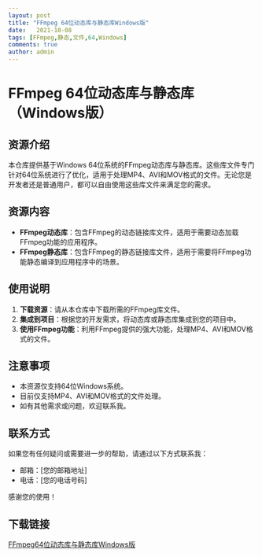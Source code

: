 ```yaml
---
layout: post
title: "FFmpeg 64位动态库与静态库Windows版"
date:   2021-10-08
tags: [FFmpeg,静态,文件,64,Windows]
comments: true
author: admin
---
```

# FFmpeg 64位动态库与静态库（Windows版）

## 资源介绍

本仓库提供基于Windows 64位系统的FFmpeg动态库与静态库。这些库文件专门针对64位系统进行了优化，适用于处理MP4、AVI和MOV格式的文件。无论您是开发者还是普通用户，都可以自由使用这些库文件来满足您的需求。

## 资源内容

- **FFmpeg动态库**：包含FFmpeg的动态链接库文件，适用于需要动态加载FFmpeg功能的应用程序。
- **FFmpeg静态库**：包含FFmpeg的静态链接库文件，适用于需要将FFmpeg功能静态编译到应用程序中的场景。

## 使用说明

1. **下载资源**：请从本仓库中下载所需的FFmpeg库文件。
2. **集成到项目**：根据您的开发需求，将动态库或静态库集成到您的项目中。
3. **使用FFmpeg功能**：利用FFmpeg提供的强大功能，处理MP4、AVI和MOV格式的文件。

## 注意事项

- 本资源仅支持64位Windows系统。
- 目前仅支持MP4、AVI和MOV格式的文件处理。
- 如有其他需求或问题，欢迎联系我。

## 联系方式

如果您有任何疑问或需要进一步的帮助，请通过以下方式联系我：

- 邮箱：[您的邮箱地址]
- 电话：[您的电话号码]

感谢您的使用！

## 下载链接

[FFmpeg64位动态库与静态库Windows版](https://pan.quark.cn/s/5f124dae2b8d)